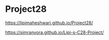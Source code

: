 # Project28
https://lipimaheshwari.github.io/Project28/


https://simranvora.github.io/Lipi-s-C28-Project/
